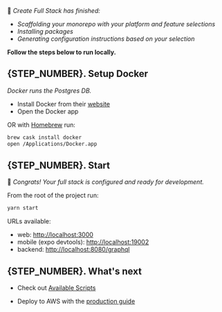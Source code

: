 🎉 _Create Full Stack has finished:_

- _Scaffolding your monorepo with your platform and feature selections_
- _Installing packages_
- _Generating configuration instructions based on your selection_

**Follow the steps below to run locally.**

## {STEP_NUMBER}. Setup Docker

_Docker runs the Postgres DB._

- Install Docker from their [website](https://docs.docker.com/get-docker/)
- Open the Docker app

<!-- @remove-mac-begin -->

OR with [Homebrew](https://brew.sh/) run:

```bash
brew cask install docker
open /Applications/Docker.app
```

<!-- @remove-mac-end -->

## {STEP_NUMBER}. Start

🎉 _Congrats! Your full stack is configured and ready for development._

From the root of the project run:

```bash
yarn start
```

URLs available:

<!-- @remove-web-begin -->

- web: [http://localhost:3000](http://localhost:3000)
  <!-- @remove-web-end -->
  <!-- @remove-mobile-begin -->
- mobile (expo devtools): [http://localhost:19002](http://localhost:19002)
  <!-- @remove-mobile-end -->
- backend: [http://localhost:8080/graphql](http://localhost:8080/graphql)

## {STEP_NUMBER}. What's next

- Check out [Available Scripts](https://create-full-stack.com/docs/available_scripts)
<!-- @remove-pulumi-aws-begin -->
- Deploy to AWS with the [production guide]({PRODUCTION_FILENAME})
<!-- @remove-pulumi-aws-end -->
